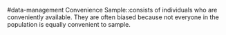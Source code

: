 #data-management 
Convenience Sample::consists of individuals who are conveniently available. They are often biased because not everyone in the population is equally convenient to sample.
<!--SR:!2024-02-15,3,250-->
